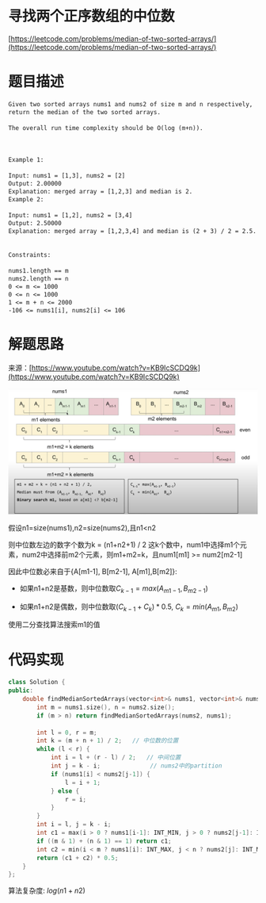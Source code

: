 <!--
 * @Date: 2022-07-25 18:01:59
 * @LastEditors: zhangjiuchao zhangjiuchao@bytedance.com
 * @LastEditTime: 2022-07-27 09:11:26
-->
# 寻找两个正序数组的中位数
[https://leetcode.com/problems/median-of-two-sorted-arrays/](https://leetcode.com/problems/median-of-two-sorted-arrays/)
# 题目描述
```
Given two sorted arrays nums1 and nums2 of size m and n respectively, return the median of the two sorted arrays.

The overall run time complexity should be O(log (m+n)).

 

Example 1:

Input: nums1 = [1,3], nums2 = [2]
Output: 2.00000
Explanation: merged array = [1,2,3] and median is 2.
Example 2:

Input: nums1 = [1,2], nums2 = [3,4]
Output: 2.50000
Explanation: merged array = [1,2,3,4] and median is (2 + 3) / 2 = 2.5.
 

Constraints:

nums1.length == m
nums2.length == n
0 <= m <= 1000
0 <= n <= 1000
1 <= m + n <= 2000
-106 <= nums1[i], nums2[i] <= 106
```

# 解题思路

来源：[https://www.youtube.com/watch?v=KB9IcSCDQ9k](https://www.youtube.com/watch?v=KB9IcSCDQ9k)

![](../images/lc4-overview.png)

假设n1=size(nums1),n2=size(nums2),且n1<n2

则中位数左边的数字个数为k = (n1+n2+1) / 2
这k个数中，num1中选择m1个元素，num2中选择前m2个元素，则m1+m2=k，且num1[m1] >= num2[m2-1]

因此中位数必来自于{A[m1-1], B[m2-1],
A[m1],B[m2]}:

- 如果n1+n2是基数，则中位数取$C_{k-1}=max(A_{m1-1},B_{m2-1})$

- 如果n1+n2是偶数，则中位数取$(C_{k-1} + C_k) * 0.5$, $C_k = min(A_{m1},B_{m2})$

使用二分查找算法搜索m1的值

# 代码实现
```c++
class Solution {
public:
    double findMedianSortedArrays(vector<int>& nums1, vector<int>& nums2) {
        int m = nums1.size(), n = nums2.size();
        if (m > n) return findMedianSortedArrays(nums2, nums1);
        
        int l = 0, r = m;
        int k = (m + n + 1) / 2;   // 中位数的位置
        while (l < r) {
            int i = l + (r - l) / 2;   // 中间位置
            int j = k - i;              // nums2中的partition
            if (nums1[i] < nums2[j-1]) {
                l = i + 1;
            } else {
                r = i;
            }
        }
        int i = l, j = k - i;
        int c1 = max(i > 0 ? nums1[i-1]: INT_MIN, j > 0 ? nums2[j-1]: INT_MIN);
        if ((m & 1) + (n & 1) == 1) return c1;
        int c2 = min(i < m ? nums1[i]: INT_MAX, j < n ? nums2[j]: INT_MAX);
        return (c1 + c2) * 0.5;
    }
};
```

算法复杂度: $log(n1+n2)$